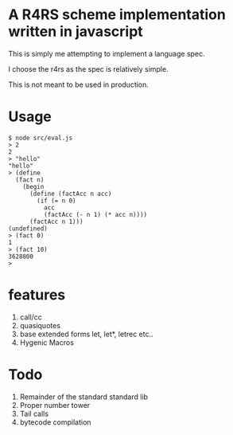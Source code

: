 # A R4RS scheme implementation written in javascript

This is simply me attempting to implement a language spec.

I choose the r4rs as the spec is relatively simple.

This is not meant to be used in production.

# Usage

```
$ node src/eval.js
> 2
2
> "hello"
"hello"
> (define
  (fact n)
    (begin
      (define (factAcc n acc)
        (if (= n 0)
          acc
          (factAcc (- n 1) (* acc n))))
      (factAcc n 1)))
(undefined)
> (fact 0)
1
> (fact 10)
3628800
>
```
# features
  1. call/cc
  2. quasiquotes
  3. base extended forms let, let*, letrec etc..
  4. Hygenic Macros

# Todo
  1. Remainder of the standard standard lib
  2. Proper number tower
  3. Tail calls
  4. bytecode compilation